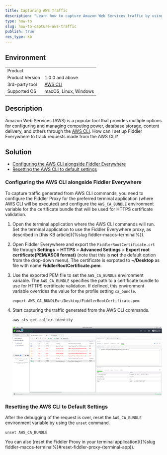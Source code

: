 ```yaml
---
title: Capturing AWS Traffic
description: "Learn how to capture Amazon Web Services traffic by using the Fiddler Everywhere web-debugging tool."
type: how-to
slug: how-to-capture-aws-traffic
publish: true
res_type: kb
---
```



## Environment

|   |   |
|---|---|
| Product   |
| Product Version | 1.0.0 and above  |
| 3rd-party tool | [AWS CLI](https://aws.amazon.com/cli/) |
| Supported OS | macOS, Linux, Windows |

## Description

Amazon Web Services (AWS) is a popular tool that provides multiple options for configuring and managing computing power, database storage, content delivery, and others through the [AWS CLI](https://aws.amazon.com/cli/). How can I set up Fiddler Everywhere to track requests made from the AWS CLI?

## Solution

* [Configuring the AWS CLI alongside Fiddler Everywhere](#configuring-the-aws-cli-alongside-fiddler-everywhere)
* [Resetting the AWS CLI to default settings](#resetting-the-aws-cli-to-default-settings)

### Configuring the AWS CLI alongside Fiddler Everywhere

To capture traffic generated from AWS CLI commands, you need to configure the Fiddler Proxy for the preferred terminal application (where AWS CLI will be executed) and configure the `AWS_CA_BUNDLE` environment variable for the certificate bundle that will be used for HTTPS certificate validation.

1. Open the terminal application where the AWS CLI commands will run. Set the terminal application to use the Fiddler Everywhere proxy, as described in [this KB article]({%slug fiddler-macos-terminal%}).

1. Open Fiddler Everywhere and export the `FiddlerRootCertificate.crt` file through **Settings** > **HTTPS** > **Advanced Settings** > **Export root certificate(PEM/ASCII format)** (note that this is **not** the default option from the drop-down menu). The certificate is exrpoted to **~/Desktop** as file with name **FiddlerRootCertificate.pem**.

1. Use the exported PEM file to set the `AWS_CA_BUNDLE` environment variable. The `AWS_CA_BUNDLE` specifies the path to a certificate bundle to use for HTTPS certificate validation. If defined, this environment variable overrides the value for the profile setting `ca_bundle`.
    ```Shell
    export AWS_CA_BUNDLE=~/Desktop/FiddlerRootCertificate.pem
    ```

5. Start capturing the traffic generated from the AWS CLI commands.
    ```Shell
    aws sts get-caller-identity
    ```

    ![Traffic captured from AWS CLI](../images/kb/aws/aws-traffic.png)

### Resetting the AWS CLI to Default Settings

After the debugging of the request is over, reset the `AWS_CA_BUNDLE` environment variable by using the `unset` command.

```Shell
unset AWS_CA_BUNDLE
```

You can also [reset the Fiddler Proxy in your terminal application]({%slug fiddler-macos-terminal%}#reset-fiddler-proxy-(terminal-app)).
